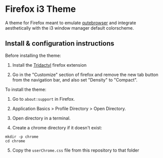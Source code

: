 # Firefox i3 Theme

A theme for Firefox meant to emulate [qutebrowser](http://qutebrowser) and integrate aesthetically with the i3 window manager default colorscheme.

## Install & configuration instructions

Before installing the theme:

1. Install the [Tridactyl](https://addons.mozilla.org/en-US/firefox/addon/tridactyl-vim/) firefox extension

2. Go in the "Customize" section of firefox and remove the new tab button from the navigation bar, and also set "Density" to "Compact".

To install the theme:

1. Go to `about:support` in Firefox.

2. Application Basics > Profile Directory > Open Directory.

3. Open directory in a terminal.

4. Create a chrome directory if it doesn't exist:

```
mkdir -p chrome
cd chrome
```

5. Copy the `userChrome.css` file from this repository to that folder
